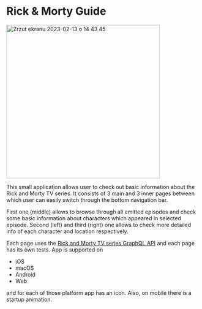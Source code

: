 # Rick & Morty Guide

<p alignt="center">
<img width="401" alt="Zrzut ekranu 2023-02-13 o 14 43 45" src="https://user-images.githubusercontent.com/74315304/218475739-f54141a0-f178-47bc-bef8-    61d222392996.png">
</p>

  This small application allows user to check out basic information about the Rick and Morty TV series. It consists of 3 main and 3 inner pages between which user can easily switch through the bottom navigation bar. 
  
  First one (middle) allows to browse through all emitted episodes and check some basic information about characters which appeared in selected episode. Second (left) and third (right) one allows to check more detailed info of each character and location respectively. 
  
  Each page uses the [Rick and Morty TV series GraphQL API](https://rickandmortyapi.com/documentation/#graphql) and each page has its own tests.
App is supported on
 - iOS
 - macOS
 - Android
 - Web

and for each of those platform app has an icon. Also, on mobile there is a startup animation. 



